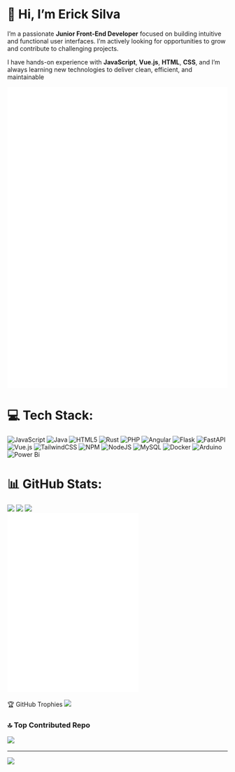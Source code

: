 
#  👋 Hi, I’m Erick Silva

I’m a passionate **Junior Front-End Developer** focused on building intuitive and functional user interfaces. I’m actively looking for opportunities to grow and contribute to challenging projects.

I have hands-on experience with **JavaScript**, **Vue.js**, **HTML**, **CSS**, and I’m always learning new technologies to deliver clean, efficient, and maintainable 

![Calendário de Contribuições](./metrics.svg)


<!--/examples-->
# 💻 Tech Stack:
![JavaScript](https://img.shields.io/badge/javascript-%23323330.svg?style=for-the-badge&logo=javascript&logoColor=%23F7DF1E) ![Java](https://img.shields.io/badge/java-%23ED8B00.svg?style=for-the-badge&logo=openjdk&logoColor=white) ![HTML5](https://img.shields.io/badge/html5-%23E34F26.svg?style=for-the-badge&logo=html5&logoColor=white) ![Rust](https://img.shields.io/badge/rust-%23000000.svg?style=for-the-badge&logo=rust&logoColor=white) ![PHP](https://img.shields.io/badge/php-%23777BB4.svg?style=for-the-badge&logo=php&logoColor=white) ![Angular](https://img.shields.io/badge/angular-%23DD0031.svg?style=for-the-badge&logo=angular&logoColor=white) ![Flask](https://img.shields.io/badge/flask-%23000.svg?style=for-the-badge&logo=flask&logoColor=white) ![FastAPI](https://img.shields.io/badge/FastAPI-005571?style=for-the-badge&logo=fastapi) ![Vue.js](https://img.shields.io/badge/vue.js-%2335495e.svg?style=for-the-badge&logo=vuedotjs&logoColor=%234FC08D) ![TailwindCSS](https://img.shields.io/badge/tailwindcss-%2338B2AC.svg?style=for-the-badge&logo=tailwind-css&logoColor=white) ![NPM](https://img.shields.io/badge/NPM-%23CB3837.svg?style=for-the-badge&logo=npm&logoColor=white) ![NodeJS](https://img.shields.io/badge/node.js-6DA55F?style=for-the-badge&logo=node.js&logoColor=white) ![MySQL](https://img.shields.io/badge/mysql-4479A1.svg?style=for-the-badge&logo=mysql&logoColor=white) ![Docker](https://img.shields.io/badge/docker-%230db7ed.svg?style=for-the-badge&logo=docker&logoColor=white) ![Arduino](https://img.shields.io/badge/-Arduino-00979D?style=for-the-badge&logo=Arduino&logoColor=white) ![Power Bi](https://img.shields.io/badge/power_bi-F2C811?style=for-the-badge&logo=powerbi&logoColor=black)
# 📊 GitHub Stats:
<div>
<img src="https://github-readme-stats.vercel.app/api?username=steve-erick&theme=dark&hide_border=false&include_all_commits=true&count_private=false">
 <img src="https://nirzak-streak-stats.vercel.app/?user=steve-erick&theme=dark&hide_border=false">
 <img src="https://github-readme-stats.vercel.app/api/top-langs/?username=steve-erick&theme=dark&hide_border=false&include_all_commits=true&count_private=false&layout=compact">
 <div>
    <img src="./metrics.svg" alt="Calendário de Contribuições" width="300" />
  </div>
</div>
</div>

🏆 GitHub Trophies ![](https://github-profile-trophy.vercel.app/?username=steve-erick&theme=radical&no-frame=true&no-bg=false&margin-w=4)

### 🔝 Top Contributed Repo
![](https://github-contributor-stats.vercel.app/api?username=steve-erick&limit=5&theme=dark&combine_all_yearly_contributions=true)

---
[![](https://visitcount.itsvg.in/api?id=steve-erick&icon=2&color=0)](https://visitcount.itsvg.in)

<!-- Proudly created with GPRM ( https://gprm.itsvg.in ) -->
